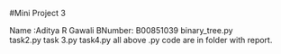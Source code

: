 #Mini Project 3

Name :Aditya R Gawali 
BNumber: B00851039
binary_tree.py	 
task2.py
task 3.py
task4.py
all above .py code are in folder with report.


